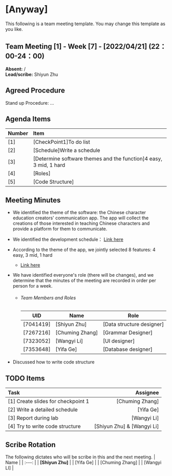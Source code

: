 # [Anyway]
This following is a team meeting template. You may change this template as you like.

## Team Meeting [1] - Week [7] - [2022/04/21] (22：00-24：00)
**Absent:**  /
<br>
**Lead/scribe:** Shiyun Zhu

## Agreed Procedure
Stand up Procedure: ...

## Agenda Items
| Number | Item |
| :--- | :--- |
| [1] | [CheckPoint1]To do list |
| [2] | [Schedule]Write a schedule |
| [3] | [Determine software themes and the function]4 easy, 3 mid, 1 hard |
| [4] | [Roles] |
| [5] | [Code Structure] |

## Meeting Minutes
- We identified the theme of the software: the Chinese character education creators' communication app. The app will collect the creations of those interested in teaching Chinese characters and provide a platform for them to communicate.

- We identified the development schedule： [Link here](https://gitlab.cecs.anu.edu.au/u7323052/comp2100-6442-group-project-2022.s1/-/blob/master/Project_Schedule.md)

- According to the theme of the app, we jointly selected 8 features: 4 easy, 3 mid, 1 hard

  - [Link here](https://docs.google.com/spreadsheets/d/1yj-rSQyaB0NuChjhwGCF8Mox-GfYgn7s161YRmPbeOk/edit?usp=sharing)

- We have identified everyone's role (there will be changes), and we determine that the minutes of the meeting are recorded in order per person for a week.

  - ###### Team Members and Roles

    | UID       | Name            | Role                      |
    | --------- | --------------- | ------------------------- |
    | [7041419] | [Shiyun Zhu]    | [Data structure designer] |
    | [7267216] | [Chuming Zhang] | [Grammar Designer]        |
    | [7323052] | [Wangyi Li]     | [UI designer]             |
    | [7353648] | [Yifa Ge]       | [Database designer]       |

- Discussed how to write code structure

## TODO Items

| Task | Assignee |
| :--- | ---: |
| [1] Create slides for checkpoint 1 | [Chuming Zhang] |
| [2] Write a detailed schedule | [Yifa Ge] |
| [3] Report during lab | [Wangyi Li] |
| [4] Try to write code structure | [Shiyun Zhu] & [Wangyi Li] |

## Scribe Rotation
The following dictates who will be scribe in this and the next meeting.
| Name |
| :---: |
| **[Shiyun Zhu]** |
| [Yifa Ge] |
| [Chuming Zhang] |
| [Wangyi LI] |
